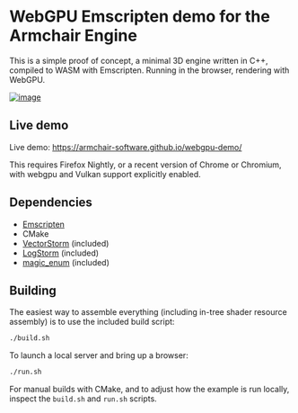 # WebGPU Emscripten demo for the Armchair Engine

This is a simple proof of concept, a minimal 3D engine written in C++, compiled to WASM with Emscripten.  Running in the browser, rendering with WebGPU.

[![image](https://github.com/user-attachments/assets/c3aab0f2-d9b3-41cb-b333-b37f74710215)](https://armchair-software.github.io/webgpu-demo/)

## Live demo
Live demo: https://armchair-software.github.io/webgpu-demo/

This requires Firefox Nightly, or a recent version of Chrome or Chromium, with webgpu and Vulkan support explicitly enabled.

## Dependencies
- [Emscripten](https://emscripten.org/)
- CMake
- [VectorStorm](https://github.com/Armchair-Software/vectorstorm) (included)
- [LogStorm](https://github.com/VoxelStorm-Ltd/logstorm) (included)
- [magic_enum](https://github.com/Neargye/magic_enum) (included)

## Building
The easiest way to assemble everything (including in-tree shader resource assembly) is to use the included build script:
```sh
./build.sh
```

To launch a local server and bring up a browser:
```sh
./run.sh
```

For manual builds with CMake, and to adjust how the example is run locally, inspect the `build.sh` and `run.sh` scripts.
